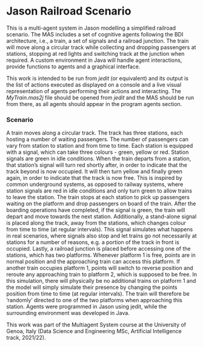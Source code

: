 # Jason Railroad Scenario

This is a multi-agent system in Jason modelling a simplified railroad scenario. The MAS includes a set of cognitive agents following the BDI architecture, i.e., a train, a set of signals and a railroad junction. The train will move along a circular track while collecting and dropping passengers at stations, stopping at red lights and switching track
at the junction when required. A custom environment in Java will handle agent interactions, provide functions to agents and a graphical interface.

This work is intended to be run from _jedit_ (or equivalent) and its output is the list of actions executed as displayed on a console and a live visual representation of agents performing their actions and interacting. The _MyTrain.mas2j_ file should be opened from _jedit_ and the MAS should be run from there, as all agents should appear in the program agents section.

### Scenario

A train moves along a circular track. The track has three stations, each hosting a number of waiting
passengers. The number of passengers can vary from station to station and from time to time. Each
station is equipped with a signal, which can take three colours - green, yellow or red. Station signals
are green in idle conditions. When the train departs from a station, that station’s signal will turn
red shortly after, in order to indicate that the track beyond is now occupied. It will then turn yellow
and finally green again, in order to indicate that the track is now free. This is inspired by common
underground systems, as opposed to railway systems, where station signals are red in idle conditions
and only turn green to allow trains to leave the station.
The train stops at each station to pick up passengers waiting on the platform and drop passengers on
board of the train. After the boarding operations have completed, if the signal is green, the train will
depart and move towards the next station.
Additionally, a stand-alone signal is placed along the track, away from the stations, which changes
colour from time to time (at regular intervals). This signal simulates what happens in real scenarios,
where signals also stop and let trains go not necessarily at stations for a number of reasons, e.g. a
portion of the track in front is occupied.
Lastly, a railroad junction is placed before accessing one of the stations, which has two platforms.
Whenever platform 1 is free, points are in normal position and the approaching train can access this
platform. If another train occupies platform 1, points will switch to reverse position and reroute any
approaching train to platform 2, which is supposed to be free. In this simulation, there will physically
be no additional trains on platform 1 and the model will simply simulate their presence by changing
the points position from time to time (at regular intervals). The train will therefore be ’randomly’
directed to one of the two platforms when approaching this station.
Agents were programmed in Jason using jedit, while the surrounding environment was developed in
Java.

This work was part of the Multiagent System course at the University of Genoa, Italy (Data Science and Engineering MSc, Artificial Intelligence track, 2021/22).
